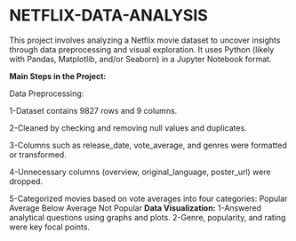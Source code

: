 # NETFLIX-DATA-ANALYSIS
This project involves analyzing a Netflix movie dataset to uncover insights through data preprocessing and visual exploration. It uses Python (likely with Pandas, Matplotlib, and/or Seaborn) in a Jupyter Notebook format.


**Main Steps in the Project:**

Data Preprocessing:

1-Dataset contains 9827 rows and 9 columns.

2-Cleaned by checking and removing null values and duplicates.

3-Columns such as release_date, vote_average, and genres were formatted or transformed.

4-Unnecessary columns (overview, original_language, poster_url) were dropped.

5-Categorized movies based on vote averages into four categories:
Popular
Average
Below Average
Not Popular
**Data Visualization:**
1-Answered analytical questions using graphs and plots.
2-Genre, popularity, and rating were key focal points.
